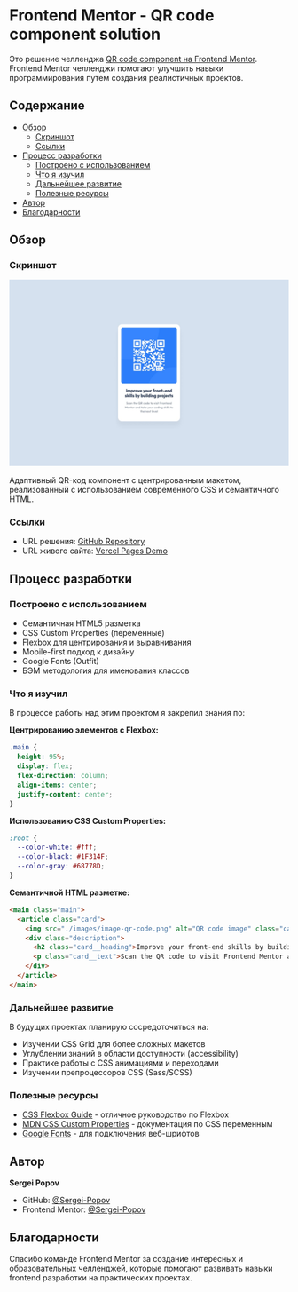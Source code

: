 # Frontend Mentor - QR code component solution

Это решение челленджа [QR code component на Frontend Mentor](https://www.frontendmentor.io/challenges/qr-code-component-iux_sIO_H). Frontend Mentor челленджи помогают улучшить навыки программирования путем создания реалистичных проектов.

## Содержание

- [Обзор](#обзор)
  - [Скриншот](#скриншот)
  - [Ссылки](#ссылки)
- [Процесс разработки](#процесс-разработки)
  - [Построено с использованием](#построено-с-использованием)
  - [Что я изучил](#что-я-изучил)
  - [Дальнейшее развитие](#дальнейшее-развитие)
  - [Полезные ресурсы](#полезные-ресурсы)
- [Автор](#автор)
- [Благодарности](#благодарности)

## Обзор

### Скриншот

![QR Code Component](./design/desktop-design.jpg)

Адаптивный QR-код компонент с центрированным макетом, реализованный с использованием современного CSS и семантичного HTML.

### Ссылки

- URL решения: [GitHub Repository](https://github.com/Sergei-Popov/qr-code-component)
- URL живого сайта: [Vercel Pages Demo](https://qr-code-component-two-virid.vercel.app)

## Процесс разработки

### Построено с использованием

- Семантичная HTML5 разметка
- CSS Custom Properties (переменные)
- Flexbox для центрирования и выравнивания
- Mobile-first подход к дизайну
- Google Fonts (Outfit)
- БЭМ методология для именования классов

### Что я изучил

В процессе работы над этим проектом я закрепил знания по:

**Центрированию элементов с Flexbox:**
```css
.main {
  height: 95%;
  display: flex;
  flex-direction: column;
  align-items: center;
  justify-content: center;
}
```

**Использованию CSS Custom Properties:**
```css
:root {
  --color-white: #fff;
  --color-black: #1F314F;
  --color-gray: #68778D;
}
```

**Семантичной HTML разметке:**
```html
<main class="main">
  <article class="card">
    <img src="./images/image-qr-code.png" alt="QR code image" class="card__image">
    <div class="description">
      <h2 class="card__heading">Improve your front-end skills by building projects</h2>
      <p class="card__text">Scan the QR code to visit Frontend Mentor and take your coding skills to the next level</p>
    </div>
  </article>
</main>
```

### Дальнейшее развитие

В будущих проектах планирую сосредоточиться на:

- Изучении CSS Grid для более сложных макетов
- Углублении знаний в области доступности (accessibility)
- Практике работы с CSS анимациями и переходами
- Изучении препроцессоров CSS (Sass/SCSS)

### Полезные ресурсы

- [CSS Flexbox Guide](https://css-tricks.com/snippets/css/a-guide-to-flexbox/) - отличное руководство по Flexbox
- [MDN CSS Custom Properties](https://developer.mozilla.org/en-US/docs/Web/CSS/Using_CSS_custom_properties) - документация по CSS переменным
- [Google Fonts](https://fonts.google.com/) - для подключения веб-шрифтов

## Автор

**Sergei Popov**
- GitHub: [@Sergei-Popov](https://github.com/Sergei-Popov)
- Frontend Mentor: [@Sergei-Popov](https://www.frontendmentor.io/profile/Sergei-Popov)

## Благодарности

Спасибо команде Frontend Mentor за создание интересных и образовательных челленджей, которые помогают развивать навыки frontend разработки на практических проектах.
